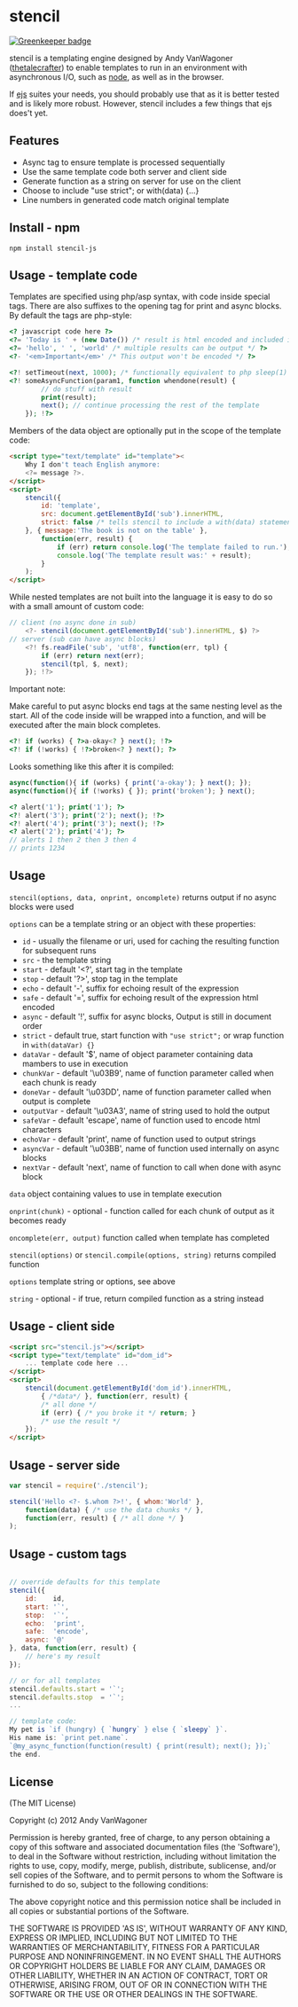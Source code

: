# stencil

[![Greenkeeper badge](https://badges.greenkeeper.io/thetalecrafter/stencil.svg)](https://greenkeeper.io/)

stencil is a templating engine designed by Andy VanWagoner
([thetalecrafter](http://github.com/thetalecrafter))
to enable templates to run in an environment with asynchronous I/O,
such as [node](http://nodejs.org), as well as in the browser.

If [ejs](https://github.com/visionmedia/ejs) suites your needs,
you should probably use that as it is better tested and is likely
more robust. However, stencil includes a few things that ejs
does't yet.

## Features

  * Async tag to ensure template is processed sequentially
  * Use the same template code both server and client side
  * Generate function as a string on server for use on the client
  * Choose to include "use strict"; or with(data) {...}
  * Line numbers in generated code match original template


## Install - npm

`npm install stencil-js`


## Usage - template code

Templates are specified using php/asp syntax, with code inside special tags.
There are also suffixes to the opening tag for print and async blocks.
By default the tags are php-style:

```php
<? javascript code here ?>
<?= 'Today is ' + (new Date()) /* result is html encoded and included in output */ ?>
<?= 'hello', ' ', 'world' /* multiple results can be output */ ?>
<?- '<em>Important</em>' /* This output won't be encoded */ ?>

<?! setTimeout(next, 1000); /* functionally equivalent to php sleep(1) */ !?>
<?! someAsyncFunction(param1, function whendone(result) {
		// do stuff with result
		print(result);
		next(); // continue processing the rest of the template
	}); !?>
```

Members of the data object are optionally put in the scope of the template code:

```html
<script type="text/template" id="template"><
	Why I don't teach English anymore:
	<?= message ?>.
</script>
<script>
	stencil({
		id: 'template',
		src: document.getElementById('sub').innerHTML,
		strict: false /* tells stencil to include a with(data) statement */
	}, { message:'The book is not on the table' },
		function(err, result) {
			if (err) return console.log('The template failed to run.');
			console.log('The template result was:' + result);
		}
	);
</script>
```

While nested templates are not built into the language it is easy to do so
with a small amount of custom code:

```javascript
// client (no async done in sub)
	<?- stencil(document.getElementById('sub').innerHTML, $) ?>
// server (sub can have async blocks)
	<?! fs.readFile('sub', 'utf8', function(err, tpl) {
		if (err) return next(err);
		stencil(tpl, $, next);
	}); !?>
```


Important note:

Make careful to put async blocks end tags at the same nesting level as the start.
All of the code inside will be wrapped into a function, and will be executed
after the main block completes.

```php
<?! if (works) { ?>a-okay<? } next(); !?>
<?! if (!works) { !?>broken<? } next(); ?>
```

Looks something like this after it is compiled:

```javascript
async(function(){ if (works) { print('a-okay'); } next(); });
async(function(){ if (!works) { }); print('broken'); } next();
```

```php
<? alert('1'); print('1'); ?>
<?! alert('3'); print('2'); next(); !?>
<?! alert('4'); print('3'); next(); !?>
<? alert('2'); print('4'); ?>
// alerts 1 then 2 then 3 then 4
// prints 1234
```


## Usage

`stencil(options, data, onprint, oncomplete)` returns output if no async blocks were used

`options` can be a template string or an object with these properties:
* `id` - usually the filename or uri, used for caching the resulting function for subsequent runs
* `src` - the template string
* `start` - default '<?', start tag in the template
* `stop` - default '?>', stop tag in the template
* `echo` - default '-', suffix for echoing result of the expression
* `safe` - default '=', suffix for echoing result of the expression html encoded
* `async` - default '!', suffix for async blocks, Output is still in document order
* `strict` - default true, start function with `"use strict";` or wrap function in `with(dataVar) {}`
* `dataVar` - default '$', name of object parameter containing data mambers to use in execution
* `chunkVar` - default '\u03B9', name of function parameter called when each chunk is ready
* `doneVar` - default '\u03DD', name of function parameter called when output is complete
* `outputVar` - default '\u03A3', name of string used to hold the output
* `safeVar` - default 'escape', name of function used to encode html characters
* `echoVar` - default 'print', name of function used to output strings
* `asyncVar` - default '\u03BB', name of function used internally on async blocks
* `nextVar` - default 'next', name of function to call when done with async block

`data` object containing values to use in template execution

`onprint(chunk)` - optional - function called for each chunk of output as it becomes ready

`oncomplete(err, output)` function called when template has completed


`stencil(options)` or `stencil.compile(options, string)` returns compiled function

`options` template string or options, see above

`string` - optional - if true, return compiled function as a string instead


## Usage - client side

```html
<script src="stencil.js"></script>
<script type="text/template" id="dom_id">
	... template code here ...
</script>
<script>
	stencil(document.getElementById('dom_id').innerHTML,
		{ /*data*/ }, function(err, result) {
		/* all done */ 
		if (err) { /* you broke it */ return; }
		/* use the result */
	});
</script>
```


## Usage - server side

```javascript
var stencil = require('./stencil');

stencil('Hello <?- $.whom ?>!', { whom:'World' },
	function(data) { /* use the data chunks */ },
	function(err, result) { /* all done */ }
);
```


## Usage - custom tags

```javascript

// override defaults for this template
stencil({
	id:    id,
	start: '`',
	stop:  '`',
	echo:  'print',
	safe:  'encode',
	async: '@'
}, data, function(err, result) {
	// here's my result
});

// or for all templates
stencil.defaults.start = '`';
stencil.defaults.stop  = '`';
...

// template code:
My pet is `if (hungry) { `hungry` } else { `sleepy` }`.
His name is: `print pet.name`.
`@my_async_function(function(result) { print(result); next(); });`
the end.
```


## License 

(The MIT License)

Copyright (c) 2012 Andy VanWagoner

Permission is hereby granted, free of charge, to any person obtaining
a copy of this software and associated documentation files (the
'Software'), to deal in the Software without restriction, including
without limitation the rights to use, copy, modify, merge, publish,
distribute, sublicense, and/or sell copies of the Software, and to
permit persons to whom the Software is furnished to do so, subject to
the following conditions:

The above copyright notice and this permission notice shall be
included in all copies or substantial portions of the Software.

THE SOFTWARE IS PROVIDED 'AS IS', WITHOUT WARRANTY OF ANY KIND,
EXPRESS OR IMPLIED, INCLUDING BUT NOT LIMITED TO THE WARRANTIES OF
MERCHANTABILITY, FITNESS FOR A PARTICULAR PURPOSE AND NONINFRINGEMENT.
IN NO EVENT SHALL THE AUTHORS OR COPYRIGHT HOLDERS BE LIABLE FOR ANY
CLAIM, DAMAGES OR OTHER LIABILITY, WHETHER IN AN ACTION OF CONTRACT,
TORT OR OTHERWISE, ARISING FROM, OUT OF OR IN CONNECTION WITH THE
SOFTWARE OR THE USE OR OTHER DEALINGS IN THE SOFTWARE.

